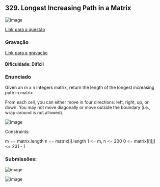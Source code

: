 ## 329. Longest Increasing Path in a Matrix

![image](https://github.com/user-attachments/assets/1f9c0d52-8216-447a-b366-442700fdd335)

[Link para a questão](https://leetcode.com/problems/longest-increasing-path-in-a-matrix/description/)

### Gravação

[Link para a gravação](https://www.youtube.com/watch?v=uN_Odx1Uc9M)

#### Dificuldade: Difícil

### Enunciado

Given an m x n integers matrix, return the length of the longest increasing path in matrix.

From each cell, you can either move in four directions: left, right, up, or down. You may not move diagonally or move outside the boundary (i.e., wrap-around is not allowed).

![image](https://github.com/user-attachments/assets/0ffdba55-1e3c-4c04-93f1-fb11c838b529)


Constraints:

m == matrix.length
n == matrix[i].length
1 <= m, n <= 200
0 <= matrix[i][j] <= 231 - 1

### Submissões: 

![image](https://github.com/user-attachments/assets/a6f85327-54ba-41dd-96e4-d77f4393dc10)

![image](https://github.com/user-attachments/assets/5cb05487-7cb7-4ea7-86d0-574e58f4ad5e)
